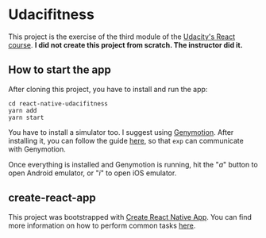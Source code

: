# Udacifitness

This project is the exercise of the third module of the [Udacity's React course](https://br.udacity.com/course/react-nanodegree--nd019). **I did not create this project from scratch. The instructor did it.**

## How to start the app

After cloning this project, you have to install and run the app:
```
cd react-native-udacifitness
yarn add
yarn start
```

You have to install a simulator too. I suggest using [Genymotion](https://www.genymotion.com/fun-zone/). After installing it, you can follow the guide [here](https://docs.expo.io/versions/latest/guides/genymotion.html), so that `exp` can communicate with Genymotion.

Once everything is installed and Genymotion is running, hit the "_a_" button to open Android emulator, or "_i_" to open iOS emulator.

## create-react-app

This project was bootstrapped with [Create React Native App](https://github.com/react-community/create-react-native-app). You can find more information on how to perform common tasks [here](https://github.com/react-community/create-react-native-app/blob/master/react-native-scripts/template/README.md).